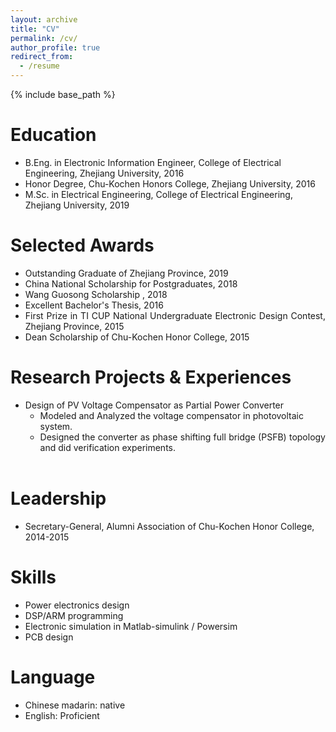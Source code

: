 ```yaml
---
layout: archive
title: "CV"
permalink: /cv/
author_profile: true
redirect_from:
  - /resume
---
```


{% include base_path %}

# Education
- B.Eng. in Electronic Information Engineer, College of Electrical Engineering, Zhejiang University, 2016
- Honor Degree, Chu-Kochen Honors College, Zhejiang University, 2016
- M.Sc. in Electrical Engineering, College of Electrical Engineering, Zhejiang University, 2019 <br>

# Selected Awards
* Outstanding Graduate of Zhejiang Province, 2019
* China National Scholarship for Postgraduates, 2018
* Wang Guosong Scholarship , 2018
* Excellent Bachelor's Thesis, 2016
* <div style="text-align: justify">First Prize in TI CUP National Undergraduate Electronic Design Contest, Zhejiang Province, 2015<div>
* Dean Scholarship of Chu-Kochen Honor College, 2015<br>
  
# Research Projects & Experiences
* Design of PV Voltage Compensator as Partial Power Converter
  * Modeled and Analyzed the voltage compensator in photovoltaic system.
  * <div style="text-align: justify">Designed the converter as phase shifting full bridge (PSFB) topology and did verification experiments.<div><br>
 
# Leadership
* Secretary-General, Alumni Association of Chu-Kochen Honor College, 2014-2015

# Skills
* Power electronics design
* DSP/ARM programming
* Electronic simulation in Matlab-simulink / Powersim
* PCB design

# Language
* Chinese madarin: native
* English: Proficient
